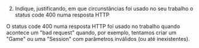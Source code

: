 2. Indique, justificando, em que circunstâncias foi usado no seu trabalho o status code 400 numa resposta HTTP

O status code 400 numa resposta HTTP foi usado no trabalho quando acontece um "bad request" quando, por exemplo,
tentamos criar um "Game" ou uma "Session" com parâmetros inválidos (ou até inexistentes).